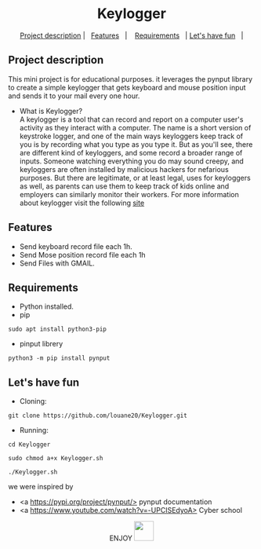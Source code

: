 <h1 align="center">
Keylogger
</h1>

<p align="center">
  <a href="#Project-description">Project description</a>   |   
  <a href="#Features">Features</a>   |   
  <a href="#Requirements">Requirements</a>   |
  <a href="#Lets-have-fun">Let's have fun</a>   | 

</p>

## Project description
This mini project is for educational purposes. it leverages the pynput library to create a simple keylogger that gets keyboard and mouse position input and sends it to your mail every one hour.

- What is Keylogger?</br>
A keylogger is a tool that can record and report on a computer user's activity as they interact with a computer. The name is a short version of keystroke logger, and one of the main ways keyloggers keep track of you is by recording what you type as you type it. But as you'll see, there are different kind of keyloggers, and some record a broader range of inputs. Someone watching everything you do may sound creepy, and keyloggers are often installed by malicious hackers for nefarious purposes. But there are legitimate, or at least legal, uses for keyloggers as well, as parents can use them to keep track of kids online and employers can similarly monitor their workers. For more information about keylogger visit the following  <a href="https://www.csoonline.com/article/3326304/keyloggers-explained-how-attackers-record-computer-inputs.html">site</a>

## Features
- Send keyboard record file each 1h.
- Send Mose position record file each 1h
- Send Files with GMAIL.

## Requirements
- Python installed.
- pip
```
sudo apt install python3-pip
```
- pinput librery
```
python3 -m pip install pynput
```

## Let's have fun

- Cloning:
```
git clone https://github.com/louane20/Keylogger.git
```
- Running:

```
cd Keylogger
```
```
sudo chmod a+x Keylogger.sh
```
```
./Keylogger.sh
```
we were inspired by
- <a https://pypi.org/project/pynput/> pynput documentation </a>
- <a https://www.youtube.com/watch?v=-UPCISEdyoA> Cyber school</a>
<p align="center">
ENJOY 
   <img src="https://pngimage.net/wp-content/uploads/2018/06/hacker-mask-png-1.png" width="40px" margin = "30px">

</p>
